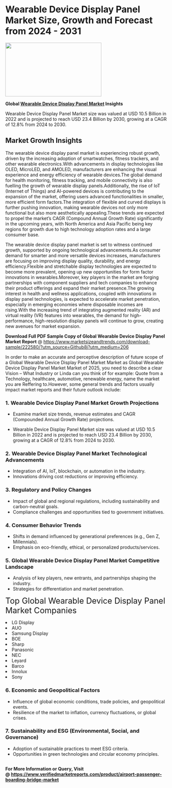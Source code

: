 <H1>Wearable Device Display Panel Market Size, Growth and Forecast from 2024 - 2031</H1><img class="aligncenter size-medium wp-image-584254" src="https://thirdeyenews.in/wp-content/uploads/2024/09/Global-Market-Research-300x168.jpeg" alt="" width="300" height="168" /><p><strong>Global&nbsp;<a href="https://www.marketsizeandtrends.com/download-sample/222580/?utm_source=Github8j?utm_medium=206">Wearable Device Display Panel Market</a> Insights</strong></p><p>Wearable Device Display Panel Market size was valued at USD 10.5 Billion in 2022 and is projected to reach USD 23.4 Billion by 2030, growing at a CAGR of 12.8% from 2024 to 2030.</p><p><h2>Market Growth Insights</h2> <p>The wearable device display panel market is experiencing robust growth, driven by the increasing adoption of smartwatches, fitness trackers, and other wearable electronics.With advancements in display technologies like OLED, MicroLED, and AMOLED, manufacturers are enhancing the visual experience and energy efficiency of wearable devices.The global demand for health monitoring, fitness tracking, and mobile connectivity is also fuelling the growth of wearable display panels.Additionally, the rise of IoT (Internet of Things) and AI-powered devices is contributing to the expansion of the market, offering users advanced functionalities in smaller, more efficient form factors.The integration of flexible and curved displays is further pushing innovation, making wearable devices not only more functional but also more aesthetically appealing.These trends are expected to propel the market’s CAGR (Compound Annual Growth Rate) significantly in the upcoming years, with North America and Asia Pacific being key regions for growth due to high technology adoption rates and a large consumer base.</p> <p>The wearable device display panel market is set to witness continued growth, supported by ongoing technological advancements.As consumer demand for smarter and more versatile devices increases, manufacturers are focusing on improving display quality, durability, and energy efficiency.Flexible and stretchable display technologies are expected to become more prevalent, opening up new opportunities for form factor innovations in wearables.Moreover, key players in the market are forging partnerships with component suppliers and tech companies to enhance their product offerings and expand their market presence.The growing interest in health and wellness applications, coupled with innovations in display panel technologies, is expected to accelerate market penetration, especially in emerging economies where disposable incomes are rising.With the increasing trend of integrating augmented reality (AR) and virtual reality (VR) features into wearables, the demand for high-performance, high-resolution display panels will continue to grow, creating new avenues for market expansion.</p> <p><span class=""><strong>Download Full PDF Sample Copy of Global Wearable Device Display Panel Market Report</strong> @ <a href="https://www.marketsizeandtrends.com/download-sample/222580/?utm_source=Github8j?utm_medium=206" target="_blank">https://www.marketsizeandtrends.com/download-sample/222580/?utm_source=Github8j?utm_medium=206</a></span></p><p>In order to make an accurate and perceptive description of future scope of a Global&nbsp;Wearable Device Display Panel Market Market as Global&nbsp;Wearable Device Display Panel Market Market of 2025, you need to describe a clear Vision &ndash; What Industry or Linda can you think of for example: Quote from a Technology, healthcare, automotive, renewable energy, name the market you are Reffering to.However, some general trends and factors usually impact market reports and their future outlook include:</p><h3>1.&nbsp;<strong>Wearable Device Display Panel Market Growth Projections</strong></h3><ul><li>Examine market size trends, revenue estimates and CAGR (Compounded Annual Growth Rate) projections.</li><li><p>Wearable Device Display Panel Market size was valued at USD 10.5 Billion in 2022 and is projected to reach USD 23.4 Billion by 2030, growing at a CAGR of 12.8% from 2024 to 2030.</p></li></ul><h3>2.&nbsp;<strong>Wearable Device Display Panel Market Technological Advancements</strong></h3><ul><li>Integration of AI, IoT, blockchain, or automation in the industry.</li><li>Innovations driving cost reductions or improving efficiency.</li></ul><h3>3.&nbsp;<strong>Regulatory and Policy Changes</strong></h3><ul><li>Impact of global and regional regulations, including sustainability and carbon-neutral goals.</li><li>Compliance challenges and opportunities tied to government initiatives.</li></ul><h3>4.&nbsp;<strong>Consumer Behavior Trends</strong></h3><ul><li>Shifts in demand influenced by generational preferences (e.g., Gen Z, Millennials).</li><li>Emphasis on eco-friendly, ethical, or personalized products/services.</li></ul><h3>5.&nbsp;<strong>Global Wearable Device Display Panel Market Competitive Landscape</strong></h3><ul><li>Analysis of key players, new entrants, and partnerships shaping the industry.</li><li>Strategies for differentiation and market penetration.</li></ul><p data-pm-slice="1 1 []"><span style="color: inherit; font-family: inherit; font-size: 25px;">Top Global Wearable Device Display Panel Market Companies</span></p><div class="" data-test-id=""><p><li>LG Display</li><li> AUO</li><li> Samsung Display</li><li> BOE</li><li> Sharp</li><li> Panasonic</li><li> NEC</li><li> Leyard</li><li> Barco</li><li> Innolux</li><li> Sony</li></p></div><h3>6.&nbsp;<strong>Economic and Geopolitical Factors</strong></h3><ul><li>Influence of global economic conditions, trade policies, and geopolitical events.</li><li>Resilience of the market to inflation, currency fluctuations, or global crises.</li></ul><h3>7.&nbsp;<strong>Sustainability and ESG (Environmental, Social, and Governance)</strong></h3><ul><li>Adoption of sustainable practices to meet ESG criteria.</li><li>Opportunities in green technologies and circular economy principles.</li></ul><h2><strong style="font-size: 14px;">For More Information or Query, Visit @&nbsp;</strong><a style="background-color: #ffffff; font-size: 14px;" href="https://www.marketsizeandtrends.com/report/wearable-device-display-panel-market/" target="_blank">https://www.verifiedmarketreports.com/product/airport-passenger-boarding-bridge-market</a></h2>